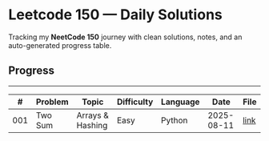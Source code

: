 # Leetcode 150 — Daily Solutions

Tracking my **NeetCode 150** journey with clean solutions, notes, and an auto-generated progress table.

## Progress
---

<!-- AUTOGEN:START -->

| # | Problem | Topic | Difficulty | Language | Date | File |
|---|---------|-------|------------|----------|------|------|
| 001 | Two Sum | Arrays & Hashing | Easy | Python | 2025-08-11 | [link](01-arrays_hashing/LC001-two-sum.py) |
<!-- AUTOGEN:END -->
